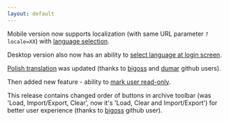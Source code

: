 ```yaml
---
layout: default
---
```


Mobile version now supports localization (with same URL parameter `?locale=XX`) with [language selection](/features/language-selector-on-login-screen.html).

Desktop version also now has an ability to [select language at login screen](/features/language-selector-on-login-screen.html).

[Polish translation](/features/polish.html) was updated (thanks to [bigoss](https://github.com/bigoss) and [dumar](https://github.com/dumar) github users).

Then added new feature - ability to [mark user read-only](/features/read-only-users.html).

This release contains changed order of buttons in archive toolbar (was 'Load, Import/Export, Clear', now it's 'Load, Clear and Import/Export') for better user experience (thanks to [bigoss](https://github.com/bigoss) github user).